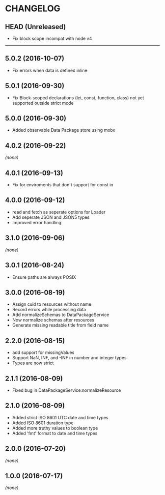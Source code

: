 CHANGELOG
=========

## HEAD (Unreleased)
* Fix block scope incompat with node v4

--------------------

## 5.0.2 (2016-10-07)
* Fix errors when data is defined inline

## 5.0.1 (2016-09-30)
* Fix Block-scoped declarations (let, const, function, class) not yet supported outside strict mode

## 5.0.0 (2016-09-30)
* Added observable Data Package store using mobx

## 4.0.2 (2016-09-22)
_(none)_

## 4.0.1 (2016-09-13)
* Fix for enviroments that don't support for const in

## 4.0.0 (2016-09-12)
* read and fetch as seperate options for Loader
* Add seperate JSON and JSON5 types
* Improved error handling

## 3.1.0 (2016-09-06)
_(none)_

## 3.0.1 (2016-08-24)
* Ensure paths are always POSIX

## 3.0.0 (2016-08-19)
* Assign cuid to resources without name
* Record errors while processing data
* Add normalizeSchemas to DataPackageService
* Now normalize schemas after resources
* Generate missing readable title from field name

## 2.2.0 (2016-08-15)
* add support for missingValues
* Support NaN, INF, and -INF in number and integer types
* Types are now strict

## 2.1.1 (2016-08-09)
* Fixed bug in DataPackageService:normalizeResource

## 2.1.0 (2016-08-09)
* Added strict ISO 8601 UTC date and time types
* Added ISO 8601 duration type
* Added more truthy values to boolean type
* Added 'fmt' format to date and time types

## 2.0.0 (2016-07-20)
_(none)_

## 1.0.0 (2016-07-17)
_(none)_
